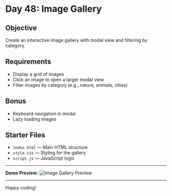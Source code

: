 # Day 48: Image Gallery

## Objective
Create an interactive image gallery with modal view and filtering by category.

## Requirements
- Display a grid of images
- Click an image to open a larger modal view
- Filter images by category (e.g., nature, animals, cities)

## Bonus
- Keyboard navigation in modal
- Lazy loading images

## Starter Files
- `index.html` — Main HTML structure
- `style.css` — Styling for the gallery
- `script.js` — JavaScript logic

---

**Demo Preview:**
![Image Gallery Preview](https://i.imgur.com/8kF3l7Q.png)

---

Happy coding!

